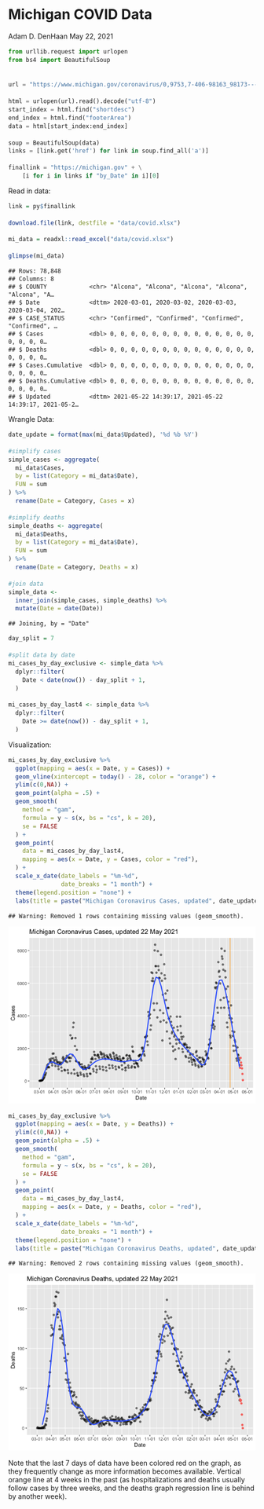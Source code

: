 Michigan COVID Data
================
Adam D. DenHaan
May 22, 2021

``` python
from urllib.request import urlopen
from bs4 import BeautifulSoup


url = "https://www.michigan.gov/coronavirus/0,9753,7-406-98163_98173---,00.html"

html = urlopen(url).read().decode("utf-8")
start_index = html.find("shortdesc")
end_index = html.find("footerArea")
data = html[start_index:end_index]

soup = BeautifulSoup(data)
links = [link.get('href') for link in soup.find_all('a')]

finallink = "https://michigan.gov" + \
    [i for i in links if "by_Date" in i][0]
```

Read in data:

``` r
link = py$finallink

download.file(link, destfile = "data/covid.xlsx")

mi_data = readxl::read_excel("data/covid.xlsx")

glimpse(mi_data)
```

    ## Rows: 78,848
    ## Columns: 8
    ## $ COUNTY            <chr> "Alcona", "Alcona", "Alcona", "Alcona", "Alcona", "A…
    ## $ Date              <dttm> 2020-03-01, 2020-03-02, 2020-03-03, 2020-03-04, 202…
    ## $ CASE_STATUS       <chr> "Confirmed", "Confirmed", "Confirmed", "Confirmed", …
    ## $ Cases             <dbl> 0, 0, 0, 0, 0, 0, 0, 0, 0, 0, 0, 0, 0, 0, 0, 0, 0, 0…
    ## $ Deaths            <dbl> 0, 0, 0, 0, 0, 0, 0, 0, 0, 0, 0, 0, 0, 0, 0, 0, 0, 0…
    ## $ Cases.Cumulative  <dbl> 0, 0, 0, 0, 0, 0, 0, 0, 0, 0, 0, 0, 0, 0, 0, 0, 0, 0…
    ## $ Deaths.Cumulative <dbl> 0, 0, 0, 0, 0, 0, 0, 0, 0, 0, 0, 0, 0, 0, 0, 0, 0, 0…
    ## $ Updated           <dttm> 2021-05-22 14:39:17, 2021-05-22 14:39:17, 2021-05-2…

Wrangle Data:

``` r
date_update = format(max(mi_data$Updated), '%d %b %Y')

#simplify cases
simple_cases <- aggregate(
  mi_data$Cases,
  by = list(Category = mi_data$Date),
  FUN = sum
) %>%
  rename(Date = Category, Cases = x)

#simplify deaths
simple_deaths <- aggregate(
  mi_data$Deaths,
  by = list(Category = mi_data$Date),
  FUN = sum
) %>%
  rename(Date = Category, Deaths = x)

#join data
simple_data <-
  inner_join(simple_cases, simple_deaths) %>%
  mutate(Date = date(Date))
```

    ## Joining, by = "Date"

``` r
day_split = 7

#split data by date
mi_cases_by_day_exclusive <- simple_data %>%
  dplyr::filter(                                   
    Date < date(now()) - day_split + 1,
  )

mi_cases_by_day_last4 <- simple_data %>%
  dplyr::filter(                         
    Date >= date(now()) - day_split + 1,
  )
```

Visualization:

``` r
mi_cases_by_day_exclusive %>%
  ggplot(mapping = aes(x = Date, y = Cases)) +
  geom_vline(xintercept = today() - 28, color = "orange") +
  ylim(c(0,NA)) +
  geom_point(alpha = .5) +
  geom_smooth(
    method = "gam",
    formula = y ~ s(x, bs = "cs", k = 20),
    se = FALSE
  ) +
  geom_point(
    data = mi_cases_by_day_last4,
    mapping = aes(x = Date, y = Cases, color = "red"),
  ) +
  scale_x_date(date_labels = "%m-%d",
               date_breaks = "1 month") +
  theme(legend.position = "none") +
  labs(title = paste("Michigan Coronavirus Cases, updated", date_update))
```

    ## Warning: Removed 1 rows containing missing values (geom_smooth).

![](MiCorona_files/figure-gfm/viz-1.png)<!-- -->

``` r
mi_cases_by_day_exclusive %>%
  ggplot(mapping = aes(x = Date, y = Deaths)) +
  ylim(c(0,NA)) +
  geom_point(alpha = .5) + 
  geom_smooth(
    method = "gam",
    formula = y ~ s(x, bs = "cs", k = 20),
    se = FALSE
  ) +
  geom_point(
    data = mi_cases_by_day_last4,
    mapping = aes(x = Date, y = Deaths, color = "red"),
  ) +
  scale_x_date(date_labels = "%m-%d",
               date_breaks = "1 month") + 
  theme(legend.position = "none") +
  labs(title = paste("Michigan Coronavirus Deaths, updated", date_update))
```

    ## Warning: Removed 2 rows containing missing values (geom_smooth).

![](MiCorona_files/figure-gfm/viz2-1.png)<!-- -->

Note that the last 7 days of data have been colored red on the graph, as
they frequently change as more information becomes available. Vertical
orange line at 4 weeks in the past (as hospitalizations and deaths
usually follow cases by three weeks, and the deaths graph regression
line is behind by another week).
